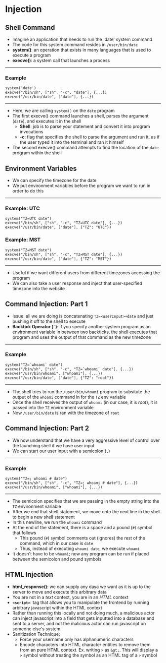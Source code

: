# Injection

## Shell Command
* Imagine an application that needs to run the 'date' system command
* The code for this system command resides in ```/user/bin/date```
* **system()**: an operation that exists in many languages that is used to execute a program
* **execve()**: a system call that launches a process
---

### Example
```system('date')```<br>
```execve("/bin/sh", ["sh", "-c", "date"], {...})```<br>
```execve("/usr/bin/date", ["date"], {...})```<br>

---
* Here, we are calling ```system()``` on the ```date``` program
* The first execve() command launches a shell, parses the argument (```date```), and executes it in the shell
  * **Shell**: job is to parse your statement and convert it into program invocations
  * **-c**: flag that specifies the shell to parse the argument and run it, as if the user typed it into the terminal and ran it himself
* The second execve() command attempts to find the location of the ```date``` program within the shell

## Environment Variables
* We can specify the timezone for the date
* We put environment variables before the program we want to run in order to do this
---

### Example: UTC
```system("TZ=UTC date")```<br>
```execve("/bin/sh", ["sh", "-c", "TZ=UTC date"], {...})```<br>
```execve("/usr/bin/date", ["date"], {"TZ": "UTC"})```<br>

### Example: MST
```system("TZ=MST date")```<br>
```execve("/bin/sh", ["sh", "-c", "TZ=MST date"], {...})```<br>
```execve("/usr/bin/date", ["date"], {"TZ": "MST"})```<br>

---
* Useful if we want different users from different timezones accessing the program
* We can also take a user response and inject that user-specified timezone into the website

## Command Injection: Part 1
* Issue: all we are doing is concatenating ```TZ=<userInput>+date``` and just pushing it off to the shell to execute
* **Backtick Operator (``` ` ```)**: if you specify another system program as an environment variable in between two backticks, the shell executes that program and uses the output of that command as the new timezone

 ---

### Example
```system("TZ=`whoami` date")``` <br>
```execve("/bin/sh", ["sh", "-c", "TZ=`whoami` date"], {...})``` <br>
```execve("/usr/bin/whoami", ["whoami"], {...})``` <br>
```execve("/usr/bin/date", ["date"], {"TZ": "root"})```

 ---
* The shell tries to run the ```/user/bin/whoami``` program to subsitute the output of the ```whoami``` command in for the ```TZ``` env variable
* Once the shell receives the output of ```whoami``` (in our case, it is *root*), it is passed into the ```TZ``` environment variable
* Now ```/user/bin/date``` is ran with the timezone of ```root```

## Command Injection: Part 2
* We now understand that we have a very aggressive level of control over the launching shell if we have user input
* We can start our user input with a semicolon (```;```)
---

### Example
```system("TZ=; whoami # date")```<br>
```execve("/bin/sh", ["sh", "-c", "TZ=; whoami # date"], {...})```<br>
```execve("/usr/bin/whoami", ["whoami"], {...})```<br>

---
* The semicolon specifies that we are passing in the empty string into the ```TZ``` environment variable
* After we end that shell statement, we move onto the next line in the shell to begin a new shell statement
* In this newline, we run the ```whoami``` command
* At the end of the statement, there is a space and a pound (```#```) symbol that follows
  * This pound (```#```) symbol comments out (ignores) the rest of the command, which in our case is ```date```
  * Thus, instead of executing ```whoami date```, we execute ```whoami```
* It doesn't have to be ```whoami```; now any program can be run if placed between the semicolon and pound symbols


## HTML Injection
* **html_response()**: we can supply any daya we want as it is up to the server to move and execute this arbitrary data
* You are not in a *text* context, you are in an *HTML* context
* **```<script>```**: tag that allows you to manipulate the frontend by running arbitrary javascript within the HTML context
* Rather than running this locally and not doing much, a malicious actor can inject javascript into a field that gets inputted into a database and sent to a server, and not the malicious actor can run javascript on someone else's system
* Sanitization Technique:
  *  Force your username only has alphanumeric characters
  *  Encode characters into HTML character entities to remove them from an pure HTML context. Ex. writing ```>``` as ```&gt;```. This will display a ```>``` symbol without treating the symbol as an HTML tag of a ```>``` symbol

